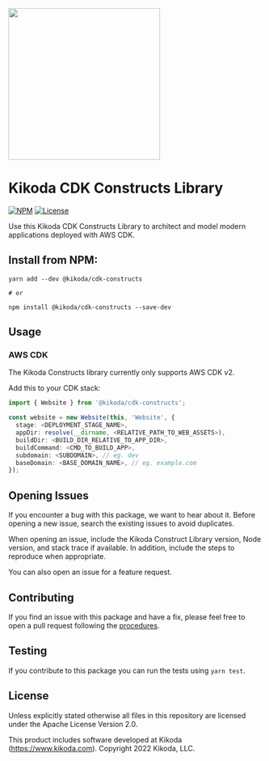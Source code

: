 [<img src="https://kikoda.com/wp-content/uploads/2019/07/Logo_White_bg.svg" width="300"/>](https://kikoda.com)
# Kikoda CDK Constructs Library

[![NPM](https://img.shields.io/npm/v/@kikoda/cdk-constructs?color=39a356&label=npm+cdk+v2)](https://www.npmjs.com/package/@kikoda/cdk-constructs)
[![License](https://img.shields.io/badge/license-Apache--2.0-blue)](https://github.com/KikodaCode/kikoda-constructs/blob/main/LICENSE)

Use this Kikoda CDK Constructs Library to architect and model modern applications deployed with AWS CDK.

## Install from NPM:
```
yarn add --dev @kikoda/cdk-constructs

# or

npm install @kikoda/cdk-constructs --save-dev
```

## Usage

### AWS CDK
The Kikoda Constructs library currently only supports AWS CDK v2.

Add this to your CDK stack:

```typescript
import { Website } from '@kikoda/cdk-constructs';

const website = new Website(this, 'Website', {
  stage: <DEPLOYMENT_STAGE_NAME>,
  appDir: resolve(__dirname, <RELATIVE_PATH_TO_WEB_ASSETS>),
  buildDir: <BUILD_DIR_RELATIVE_TO_APP_DIR>,
  buildCommand: <CMD_TO_BUILD_APP>,
  subdomain: <SUBDOMAIN>, // eg. dev
  baseDomain: <BASE_DOMAIN_NAME>, // eg. example.com
});
```

## Opening Issues

If you encounter a bug with this package, we want to hear about it. Before opening a new issue, search the existing issues to avoid duplicates.

When opening an issue, include the Kikoda Construct Library version, Node version, and stack trace if available. In addition, include the steps to reproduce when appropriate.

You can also open an issue for a feature request.

## Contributing

If you find an issue with this package and have a fix, please feel free to open a pull request following the [procedures](CONTRIBUTING.md).

## Testing

If you contribute to this package you can run the tests using `yarn test`.

## License

Unless explicitly stated otherwise all files in this repository are licensed under the Apache License Version 2.0.

This product includes software developed at Kikoda (https://www.kikoda.com). Copyright 2022 Kikoda, LLC.